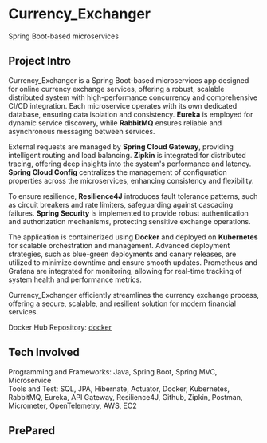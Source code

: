 # Currency_Exchanger
Spring Boot-based microservices

## Project Intro

Currency_Exchanger is a Spring Boot-based microservices app designed for online currency exchange services, offering a robust, scalable distributed system with high-performance concurrency and comprehensive CI/CD integration. Each microservice operates with its own dedicated database, ensuring data isolation and consistency. **Eureka** is employed for dynamic service discovery, while **RabbitMQ** ensures reliable and asynchronous messaging between services.

External requests are managed by **Spring Cloud Gateway**, providing intelligent routing and load balancing. **Zipkin** is integrated for distributed tracing, offering deep insights into the system's performance and latency. **Spring Cloud Config** centralizes the management of configuration properties across the microservices, enhancing consistency and flexibility.

To ensure resilience, **Resilience4J** introduces fault tolerance patterns, such as circuit breakers and rate limiters, safeguarding against cascading failures. **Spring Security** is implemented to provide robust authentication and authorization mechanisms, protecting sensitive exchange operations.

The application is containerized using **Docker** and deployed on **Kubernetes** for scalable orchestration and management. Advanced deployment strategies, such as blue-green deployments and canary releases, are utilized to minimize downtime and ensure smooth updates. Prometheus and Grafana are integrated for monitoring, allowing for real-time tracking of system health and performance metrics.

Currency_Exchanger efficiently streamlines the currency exchange process, offering a secure, scalable, and resilient solution for modern financial services.

Docker Hub Repository: [docker](https://hub.docker.com/repository/docker/cici000/online_converter/general)

## Tech Involved
Programming and Frameworks: Java, Spring Boot, Spring MVC, Microservice <br>
Tools and Test: SQL, JPA, Hibernate, Actuator, Docker, Kubernetes, RabbitMQ, Eureka, API Gateway, Resilience4J, Github, Zipkin, Postman, Micrometer, OpenTelemetry, AWS, EC2



## PrePared

